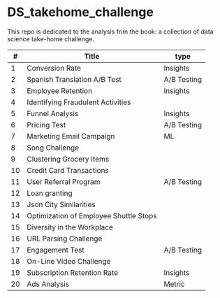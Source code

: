 # DS_takehome_challenge

This repo is dedicated to the analysis frim the book: a collection of data science take-home challenge.

| # | Title | type | 
| --- | --- |  --- |
| 1 | Conversion Rate | Insights | 
| 2 | Spanish Translation A/B Test | A/B Testing |
| 3 | Employee Retention | Insights |
| 4 | Identifying Fraudulent Activities | |
| 5 | Funnel Analysis | Insights | 
| 6 | Pricing Test | A/B Testing | 
| 7 | Marketing Email Campaign | ML | 
| 8 | Song Challenge | |
| 9 | Clustering Grocery Items | |
| 10 | Credit Card Transactions | | 
| 11 | User Referral Program | A/B Testing | 
| 12 | Loan granting | | 
| 13 | Json City Similarities | |
| 14 | Optimization of Employee Shuttle Stops | | 
| 15 | Diversity in the Workplace | | 
| 16 | URL Parsing Challenge | | 
| 17 | Engagement Test | A/B Testing | 
| 18 | On-Line Video Challenge | |
| 19 | Subscription Retention Rate | Insights | 
| 20 | Ads Analysis | Metric |